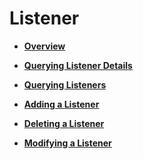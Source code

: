 # Listener<a name="EN-US_TOPIC_0096561538"></a>

-   **[Overview](overview-7.md)**  

-   **[Querying Listener Details](querying-listener-details-8.md)**  

-   **[Querying Listeners](querying-listeners-9.md)**  

-   **[Adding a Listener](adding-a-listener-10.md)**  

-   **[Deleting a Listener](deleting-a-listener-11.md)**  

-   **[Modifying a Listener](modifying-a-listener-12.md)**  


